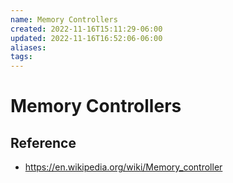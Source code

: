 ```yaml
---
name: Memory Controllers
created: 2022-11-16T15:11:29-06:00
updated: 2022-11-16T16:52:06-06:00
aliases: 
tags: 
---
```

# Memory Controllers

## Reference
- https://en.wikipedia.org/wiki/Memory_controller